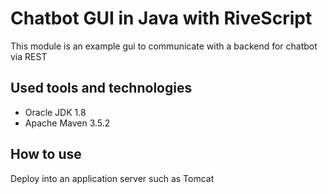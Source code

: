 # Chatbot GUI in Java with RiveScript
This module is an example gui to communicate with a backend for chatbot via REST

## Used tools and technologies
- Oracle JDK 1.8
- Apache Maven 3.5.2

## How to use
Deploy into an application server such as Tomcat

